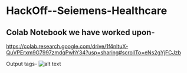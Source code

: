 # HackOff--Seiemens-Healthcare

## Colab Notebook we have worked upon-
https://colab.research.google.com/drive/1f4nltuX-QuVPErxm9G7997zmdqPwhY34?usp=sharing#scrollTo=eNs2gYjFCJzb

Output tags-
![alt text](https://drive.google.com/file/d/1JYotN0kkIGdLo2xXeWVQRGpaU7R4tX4M/view?usp=sharing)
